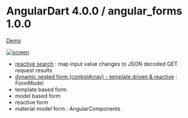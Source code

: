# AngularDart 4.0.0 / angular_forms 1.0.0 

[Demo](https://rxlabz.github.io/angular-dart-forms-examples/)

[![screen](assets/screen.jpg)](https://rxlabz.github.io/angular-dart-forms-examples/)

- [reactive search](https://github.com/rxlabz/angular-dart-forms-examples/tree/master/lib/components/reactive-search) : map input value changes to JSON decoded GET request results
- [dynamic nested form (controlArray) - template driven & reactive](https://github.com/rxlabz/angular-dart-forms-examples/tree/master/lib/components/dynamic-form) : FormModel
- template based form
- model based form
- reactive form
- material model form : AngularComponents 


